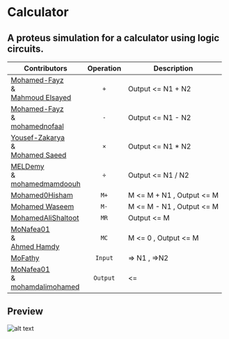 # Calculator
## A proteus simulation for a calculator using logic circuits.
| Contributors                                                                                                                     |  Operation    |       Description          |
|  -----------                                                                                                                     |  :---:        |       -----------          |
|[Mohamed-Fayz](https://github.com/Mohamed-Fayz) <br/>&<br/>[Mahmoud Elsayed](https://www.facebook.com/hapyp.alpy.96)              |      `+`      |  Output <= N1 + N2         |
|[Mohamed-Fayz](https://github.com/Mohamed-Fayz)<br/>&<br/>[mohamednofaal](https://github.com/mohamednofaal)                       |      `-`      |  Output <= N1 - N2         |
|[Yousef-Zakarya](https://github.com/usf664)<br/>&<br/>[Mohamed Saeed]()                                                           |      `×`      |  Output <= N1 * N2         |
|[MELDemy](https://github.com/MELDemy)<br/>&<br/>[mohamedmamdoouh](https://github.com/mohamedmamdoouh)                             |      `÷`      |  Output <= N1 / N2         |
|[Mohamed0Hisham](https://github.com/Mohamed0Hisham)                                                                               |      `M+`     |  M <= M + N1 , Output <= M |
|[Mohamed Waseem](https://github.com/Mohammed973-ai)                                                                               |      `M-`     |  M <= M - N1 , Output <= M |
|[MohamedAliShaltoot](https://github.com/MohamedAliShaltoot)                                                                       |      `MR`     |  Output <= M               |
|[MoNafea01](https://github.com/MoNafea01) <br/>&<br/>[Ahmed Hamdy](https://github.com/Ahmed-1412)                                 |      `MC`     |  M <= 0 , Output <= M      |
|[MoFathy](https://github.com/Mo1321)                                                                                              |     `Input`   |  => N1 , =>N2              |
|[MoNafea01](https://github.com/MoNafea01)<br/>&<br/>[mohamdalimohamed](https://github.com/mohamdalimohamed)                       |     `Output`  |   <=                       | 

## Preview
![alt text](https://raw.githubusercontent.com/MELDemy/Calculator/main/calc_final_page-0001.jpg)
